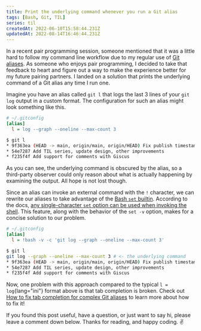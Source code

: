 ```yaml
---
title: Print the underlying command whenever you run a Git alias
tags: [Bash, Git, TIL]
series: til
createdAt: 2022-06-10T15:58:44.231Z
updatedAt: 2022-08-14T16:46:44.231Z
---
```


In a recent pair programming session, someone mentioned that it was a little hard to follow my command line workflow due to my regular use of [Git aliases](https://git-scm.com/book/en/v2/Git-Basics-Git-Aliases). As someone who enjoys pair programming, I decided to take that feedback to heart and figure out a way to make the experience better for my future pairing partners. I landed on a solution that prints the underlying command of a Git alias any time I run one.

<!-- more -->

Imagine you have an alias called `git l` that logs the last 3 lines of your `git log` output in a custom format. The configuration for such an alias might look something like this.

```ini
# ~/.gitconfig
[alias]
  l = log --graph --oneline --max-count 3
```

```bash
$ git l
* 9f363ea (HEAD -> main, origin/main, origin/HEAD) Fix publish timestamp
* 54e7287 Add TIL series, update design, other improvements
* f235f4f Add support for comments with Giscus
```

As you can see, the underlying command is obscured by the alias, so a third-party observer could only reason about what is actually happening by examining the output. All hope is not lost though.

Since an alias can invoke an external command with the `!` character, we can rewrite our aliases to take advantage of the [ Bash `set` builtin](https://www.gnu.org/software/bash/manual/bash.html#The-Set-Builtin). According to the docs, [any single-character `set` option can be used when invoking the shell](https://www.gnu.org/software/bash/manual/bash.html#Invoking-Bash). This feature, along with the behavior of the `set -v` option, makes for a concise solution to our problem.

```ini
# ~/.gitconfig
[alias]
  l = !bash -v -c 'git log --graph --oneline --max-count 3'
```

```bash
$ git l
git log --graph --oneline --max-count 3 # <- the underlying command
* 9f363ea (HEAD -> main, origin/main, origin/HEAD) Fix publish timestamp
* 54e7287 Add TIL series, update design, other improvements
* f235f4f Add support for comments with Giscus
```

Now, one problem with this approach compared to the typical `l = log`{lang="ini"} format above is that tab completion is broken. Check out [How to fix tab completion for complex Git aliases](https://davidmyers.dev/blog/how-to-fix-tab-completion-for-complex-git-aliases) to learn more about how to fix it!

If you found this post useful, have a question, or just want to say hi, please leave a comment down below. Thanks for reading, and happy coding. ✌️
